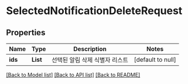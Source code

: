 # SelectedNotificationDeleteRequest

## Properties

| Name    | Type     | Description       | Notes             |
|---------|----------|-------------------|-------------------|
| **ids** | **List** | 선택된 알림 삭제 식별자 리스트 | [default to null] |

[[Back to Model list]](../API#documentation-for-models) [[Back to API list]](../API#documentation-for-api-endpoints) [[Back to README]](../API)

